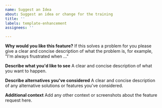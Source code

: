 ```yaml
---
name: Suggest an Idea
about: Suggest an idea or change for the training
title: ''
labels: template-enhancement
assignees: ''

---
```


**Why would you like this feature?**
If this solves a problem for you please give a clear and concise description of what the problem is, for example, "I'm always frustrated when ..."

**Describe what you'd like to see**
A clear and concise description of what you want to happen.

**Describe alternatives you've considered**
A clear and concise description of any alternative solutions or features you've considered.

**Additional context**
Add any other context or screenshots about the feature request here.
